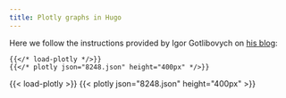 ```yaml
---
title: Plotly graphs in Hugo
---
```


Here we follow the instructions provided by Igor Gotlibovych on [his blog](https://ig248.gitlab.io/post/2018-11-05-plotly-sample/):

```
{{</* load-plotly */>}}
{{</* plotly json="8248.json" height="400px" */>}}
```

{{< load-plotly >}}
{{< plotly json="8248.json" height="400px" >}}